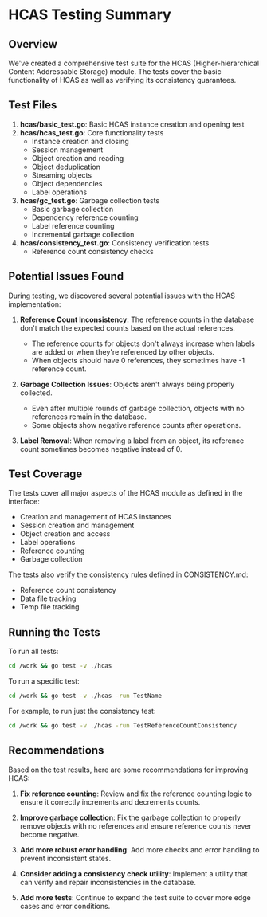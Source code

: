 # HCAS Testing Summary

## Overview

We've created a comprehensive test suite for the HCAS (Higher-hierarchical Content Addressable Storage) module. The tests cover the basic functionality of HCAS as well as verifying its consistency guarantees.

## Test Files

1. **hcas/basic_test.go**: Basic HCAS instance creation and opening test
2. **hcas/hcas_test.go**: Core functionality tests
   - Instance creation and closing
   - Session management
   - Object creation and reading
   - Object deduplication
   - Streaming objects
   - Object dependencies
   - Label operations
3. **hcas/gc_test.go**: Garbage collection tests
   - Basic garbage collection
   - Dependency reference counting
   - Label reference counting
   - Incremental garbage collection
4. **hcas/consistency_test.go**: Consistency verification tests
   - Reference count consistency checks

## Potential Issues Found

During testing, we discovered several potential issues with the HCAS implementation:

1. **Reference Count Inconsistency**: The reference counts in the database don't match the expected counts based on the actual references.
   - The reference counts for objects don't always increase when labels are added or when they're referenced by other objects.
   - When objects should have 0 references, they sometimes have -1 reference count.

2. **Garbage Collection Issues**: Objects aren't always being properly collected.
   - Even after multiple rounds of garbage collection, objects with no references remain in the database.
   - Some objects show negative reference counts after operations.

3. **Label Removal**: When removing a label from an object, its reference count sometimes becomes negative instead of 0.

## Test Coverage

The tests cover all major aspects of the HCAS module as defined in the interface:

- Creation and management of HCAS instances
- Session creation and management
- Object creation and access
- Label operations
- Reference counting
- Garbage collection

The tests also verify the consistency rules defined in CONSISTENCY.md:
- Reference count consistency
- Data file tracking
- Temp file tracking

## Running the Tests

To run all tests:
```bash
cd /work && go test -v ./hcas
```

To run a specific test:
```bash
cd /work && go test -v ./hcas -run TestName
```

For example, to run just the consistency test:
```bash
cd /work && go test -v ./hcas -run TestReferenceCountConsistency
```

## Recommendations

Based on the test results, here are some recommendations for improving HCAS:

1. **Fix reference counting**: Review and fix the reference counting logic to ensure it correctly increments and decrements counts.

2. **Improve garbage collection**: Fix the garbage collection to properly remove objects with no references and ensure reference counts never become negative.

3. **Add more robust error handling**: Add more checks and error handling to prevent inconsistent states.

4. **Consider adding a consistency check utility**: Implement a utility that can verify and repair inconsistencies in the database.

5. **Add more tests**: Continue to expand the test suite to cover more edge cases and error conditions.